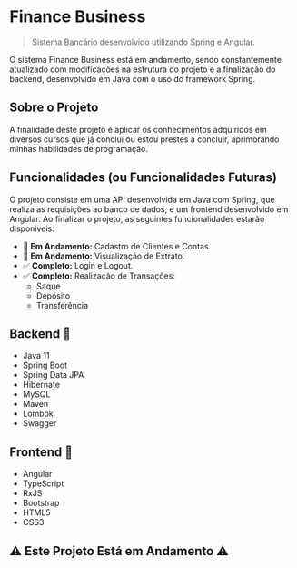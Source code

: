 # Finance Business

> Sistema Bancário desenvolvido utilizando Spring e Angular.

O sistema Finance Business está em andamento, sendo constantemente atualizado com modificações na estrutura do projeto e a finalização do backend, desenvolvido em Java com o uso do framework Spring.

## Sobre o Projeto

A finalidade deste projeto é aplicar os conhecimentos adquiridos em diversos cursos que já concluí ou estou prestes a concluir, aprimorando minhas habilidades de programação.

## Funcionalidades (ou Funcionalidades Futuras)

O projeto consiste em uma API desenvolvida em Java com Spring, que realiza as requisições ao banco de dados, e um frontend desenvolvido em Angular. Ao finalizar o projeto, as seguintes funcionalidades estarão disponíveis:

- 🔄 **Em Andamento:** Cadastro de Clientes e Contas.
- 🔄 **Em Andamento:** Visualização de Extrato.
- ✅ **Completo:** Login e Logout.
- ✅ **Completo:** Realização de Transações:
  - Saque
  - Depósito
  - Transferência

## Backend 🚀

- Java 11
- Spring Boot
- Spring Data JPA
- Hibernate
- MySQL
- Maven
- Lombok
- Swagger

## Frontend 🚀

- Angular
- TypeScript
- RxJS
- Bootstrap
- HTML5
- CSS3

## ⚠️ Este Projeto Está em Andamento ⚠️
